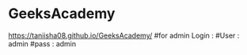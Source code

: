 # GeeksAcademy
https://taniisha08.github.io/GeeksAcademy/
#for admin Login :
#User : admin 
#pass : admin 
